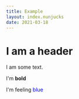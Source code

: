 ```yaml
---
title: Example
layout: index.nunjucks
date: 2021-03-18
---
```


# I am a header

I am some text.

I'm <b>bold</b>

I'm feeling <span style="color: blue;">blue</span>